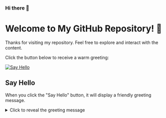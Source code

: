 ### Hi there 👋

# Welcome to My GitHub Repository! 👋

Thanks for visiting my repository. Feel free to explore and interact with the content.

Click the button below to receive a warm greeting:

[![Say Hello](https://img.shields.io/badge/Say%20Hello-Click%20Here-blue)](#say-hello)

## Say Hello

When you click the "Say Hello" button, it will display a friendly greeting message.

<details>
<summary>Click to reveal the greeting message</summary>

Hello there! Thanks for visiting my repository. 🎉

</details>

